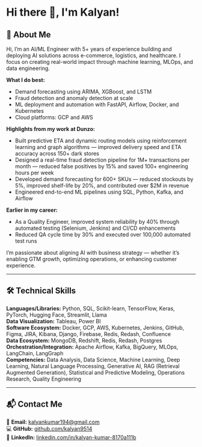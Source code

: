 # Hi there 👋, I'm Kalyan!

## 🚀 About Me  
Hi, I’m an AI/ML Engineer with 5+ years of experience building and deploying AI solutions across e-commerce, logistics, and healthcare. I focus on creating real-world impact through machine learning, MLOps, and data engineering.

**What I do best:**

- Demand forecasting using ARIMA, XGBoost, and LSTM
- Fraud detection and anomaly detection at scale
- ML deployment and automation with FastAPI, Airflow, Docker, and Kubernetes
- Cloud platforms: GCP and AWS

**Highlights from my work at Dunzo:**

- Built predictive ETA and dynamic routing models using reinforcement learning and graph algorithms — improved delivery speed and ETA accuracy across 150+ dark stores
- Designed a real-time fraud detection pipeline for 1M+ transactions per month — reduced false positives by 15% and saved 100+ engineering hours per week
- Developed demand forecasting for 600+ SKUs — reduced stockouts by 5%, improved shelf-life by 20%, and contributed over $2M in revenue
- Engineered end-to-end ML pipelines using SQL, Python, Kafka, and Airflow

**Earlier in my career:**

- As a Quality Engineer, improved system reliability by 40% through automated testing (Selenium, Jenkins) and CI/CD enhancements
- Reduced QA cycle time by 30% and executed over 100,000 automated test runs

I’m passionate about aligning AI with business strategy — whether it’s enabling GTM growth, optimizing operations, or enhancing customer experience.


---

## 🛠 Technical Skills  
**Languages/Libraries:** Python, SQL, Scikit-learn, TensorFlow, Keras, PyTorch, Hugging Face, Streamlit, Llama  
**Data Visualization:** Tableau, Power BI  
**Software Ecosystem:** Docker, GCP, AWS, Kubernetes, Jenkins, GitHub, Figma, JIRA, Kibana, Django, Firebase, Redis, Redash, Confluence  
**Data Ecosystem:** MongoDB, Redshift, Redis, Redash, Postgres  
**Orchestration/Integration:** Apache Airflow, Kafka, BigQuery, MLOps, LangChain, LangGraph  
**Competencies:** Data Analysis, Data Science, Machine Learning, Deep Learning, Natural Language Processing, Generative AI, RAG (Retrieval Augmented Generation), Statistical and Predictive Modeling, Operations Research, Quality Engineering  

---

## 📬 Contact Me  
📧 **Email:** [kalyankumar194@gmail.com](mailto:kalyankumar194@gmail.com)  
💻 **GitHub:** [github.com/kalyan9514](https://github.com/kalyan9514)  
🔗 **LinkedIn:** [linkedin.com/in/kalyan-kumar-8170a111b](https://www.linkedin.com/in/kalyan-kumar-8170a111b/)  

<!--
**kalyan9514/kalyan9514** is a ✨ _special_ ✨ repository because its `README.md` (this file) appears on your GitHub profile.

Here are some ideas to get you started:

- 🔭 I’m currently working on ...
- 🌱 I’m currently learning ...
- 👯 I’m looking to collaborate on ...
- 🤔 I’m looking for help with ...
- 💬 Ask me about ...
- 📫 How to reach me: ...
- 😄 Pronouns: ...
- ⚡ Fun fact: ...
-->
